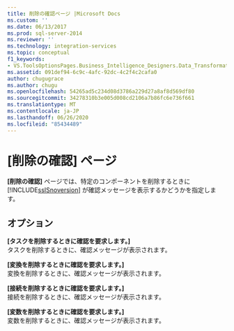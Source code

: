 ```yaml
---
title: 削除の確認ページ |Microsoft Docs
ms.custom: ''
ms.date: 06/13/2017
ms.prod: sql-server-2014
ms.reviewer: ''
ms.technology: integration-services
ms.topic: conceptual
f1_keywords:
- VS.ToolsOptionsPages.Business_Intelligence_Designers.Data_Transformation_Designers.Comfirm_Delete
ms.assetid: 091def94-6c9c-4afc-92dc-4c2f4c2cafa0
author: chugugrace
ms.author: chugu
ms.openlocfilehash: 54265ad5c234d08d3786a229d27a8af8d569df80
ms.sourcegitcommit: 34278310b3e005d008cd2106a7b86fc6e736f661
ms.translationtype: MT
ms.contentlocale: ja-JP
ms.lasthandoff: 06/26/2020
ms.locfileid: "85434489"
---
```

# <a name="confirm-delete-page"></a>[削除の確認] ページ
  **[削除の確認]** ページでは、特定のコンポーネントを削除するときに [!INCLUDE[ssISnoversion](../includes/ssisnoversion-md.md)] が確認メッセージを表示するかどうかを指定します。  
  
## <a name="options"></a>オプション  
 **[タスクを削除するときに確認を要求します。]**  
 タスクを削除するときに、確認メッセージが表示されます。  
  
 **[変換を削除するときに確認を要求します。]**  
 変換を削除するときに、確認メッセージが表示されます。  
  
 **[接続を削除するときに確認を要求します。]**  
 接続を削除するときに、確認メッセージが表示されます。  
  
 **[変数を削除するときに確認を要求します。]**  
 変数を削除するときに、確認メッセージが表示されます。  
  
  
